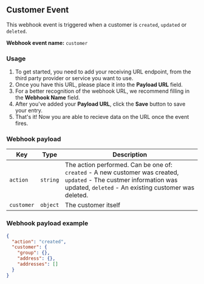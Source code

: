 ## Customer Event
This webhook event is triggered when a customer is `created`, `updated` or `deleted`.

**Webhook event name:** `customer`

### Usage

1. To get started, you need to add your receiving URL endpoint, from the third party provider or service you want to use. 
2. Once you have this URL, please place it into the **Payload URL** field.
3. For a better recognition of the webhook URL, we recommend filling in the **Webhook Name** field. 
4. After you've added your **Payload URL**, click the **Save** button to save your entry.
5. That's it! Now you are able to recieve data on the URL once the event fires.

### Webhook payload
| Key    | Type    | Description    |
| ------ | ------- | -------------- |
| `action` | `string` | The action performed. Can be one of: `created` - A new customer was created, `updated` - The custmer information was updated, `deleted` - An existing customer was deleted. |
| `customer` | `object` | The customer itself |

### Webhook payload example
```json
{
  "action": "created",
  "customer": {
    "group": {},
    "address": {},
    "addresses": []
  }
}
```